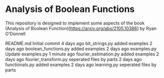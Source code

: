 # Analysis of Boolean Functions
 This repository is designed to implement some aspects of the book (Analysis of Boolean Function)[https://arxiv.org/abs/2105.10386] by Ryan O’Donnell

README.md
Initial commit
4 days ago
bit_strings.py
added examples
2 days ago
boolean_functions.py
added examples
2 days ago
examples.py
Update examples.py
1 minute ago
fourier_estimation.py
added examples
2 days ago
fourier_transform.py
seperated files by parts
2 days ago
functionals.py
added examples
2 days ago
learning.py
seperated files by parts